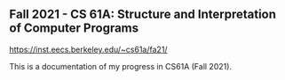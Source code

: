 ## Fall 2021 - CS 61A: Structure and Interpretation of Computer Programs

https://inst.eecs.berkeley.edu/~cs61a/fa21/

This is a documentation of my progress in CS61A (Fall 2021).